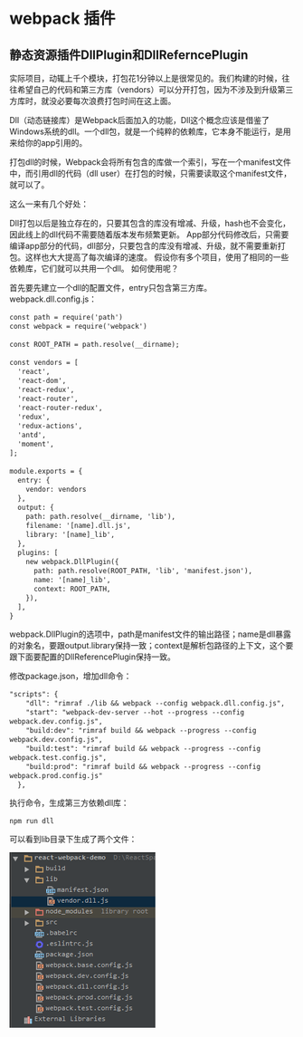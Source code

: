 # webpack 插件

## 静态资源插件DllPlugin和DllReferncePlugin

实际项目，动辄上千个模块，打包花1分钟以上是很常见的。我们构建的时候，往往希望自己的代码和第三方库（vendors）可以分开打包，因为不涉及到升级第三方库时，就没必要每次浪费打包时间在这上面。

Dll（动态链接库）是Webpack后面加入的功能，Dll这个概念应该是借鉴了Windows系统的dll。一个dll包，就是一个纯粹的依赖库，它本身不能运行，是用来给你的app引用的。

打包dll的时候，Webpack会将所有包含的库做一个索引，写在一个manifest文件中，而引用dll的代码（dll user）在打包的时候，只需要读取这个manifest文件，就可以了。

这么一来有几个好处：

Dll打包以后是独立存在的，只要其包含的库没有增减、升级，hash也不会变化，因此线上的dll代码不需要随着版本发布频繁更新。
App部分代码修改后，只需要编译app部分的代码，dll部分，只要包含的库没有增减、升级，就不需要重新打包。这样也大大提高了每次编译的速度。
假设你有多个项目，使用了相同的一些依赖库，它们就可以共用一个dll。
如何使用呢？

首先要先建立一个dll的配置文件，entry只包含第三方库。
webpack.dll.config.js：

    const path = require('path')
    const webpack = require('webpack')
    
    const ROOT_PATH = path.resolve(__dirname);
    
    const vendors = [
      'react',
      'react-dom',
      'react-redux',
      'react-router',
      'react-router-redux',
      'redux',
      'redux-actions',
      'antd',
      'moment',
    ];
    
    module.exports = {
      entry: {
        vendor: vendors
      },
      output: {
        path: path.resolve(__dirname, 'lib'),
        filename: '[name].dll.js',
        library: '[name]_lib',
      },
      plugins: [
        new webpack.DllPlugin({
          path: path.resolve(ROOT_PATH, 'lib', 'manifest.json'),
          name: '[name]_lib',
          context: ROOT_PATH,
        }),
      ],
    }
    
webpack.DllPlugin的选项中，path是manifest文件的输出路径；name是dll暴露的对象名，要跟output.library保持一致；context是解析包路径的上下文，这个要跟下面要配置的DllReferencePlugin保持一致。

修改package.json，增加dll命令：

    "scripts": {
        "dll": "rimraf ./lib && webpack --config webpack.dll.config.js",
        "start": "webpack-dev-server --hot --progress --config webpack.dev.config.js",
        "build:dev": "rimraf build && webpack --progress --config webpack.dev.config.js",
        "build:test": "rimraf build && webpack --progress --config webpack.test.config.js",
        "build:prod": "rimraf build && webpack --progress --config webpack.prod.config.js"
      },
    
执行命令，生成第三方依赖dll库：

    npm run dll
    
可以看到lib目录下生成了两个文件：

![img](./assets/20180524webpackplugin1.png)

